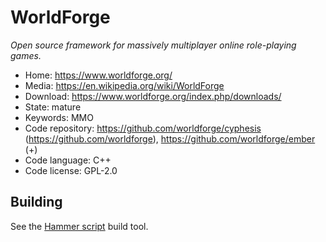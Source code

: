 # WorldForge

_Open source framework for massively multiplayer online role-playing games._

- Home: https://www.worldforge.org/
- Media: https://en.wikipedia.org/wiki/WorldForge
- Download: https://www.worldforge.org/index.php/downloads/
- State: mature
- Keywords: MMO
- Code repository: https://github.com/worldforge/cyphesis (https://github.com/worldforge), https://github.com/worldforge/ember (+)
- Code language: C++
- Code license: GPL-2.0

## Building

See the [Hammer script](https://github.com/worldforge/hammer) build tool.

